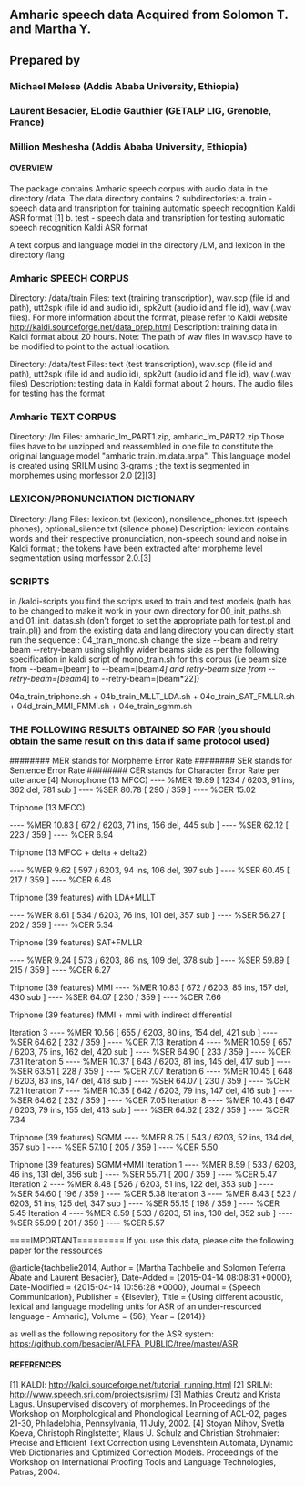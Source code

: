 ## Amharic speech data Acquired from Solomon T. and Martha Y.
## Prepared by 
### Michael Melese (Addis Ababa University, Ethiopia)
### Laurent Besacier, ELodie Gauthier (GETALP LIG, Grenoble, France)
### Million Meshesha (Addis Ababa University, Ethiopia)


#### OVERVIEW
The package contains Amharic speech corpus with audio data in the directory /data. The data directory contains 2 subdirectories:
a. train - speech data and transription for training automatic speech recognition Kaldi ASR format [1]
b. test - speech data and transription for testing automatic speech recognition Kaldi ASR format

A text corpus and language model in the directory /LM, and lexicon in the directory /lang

### Amharic SPEECH CORPUS
Directory: /data/train
Files: text (training transcription), wav.scp (file id and path), utt2spk (file id and audio id), spk2utt (audio id and file id), wav (.wav files). 
For more information about the format, please refer to Kaldi website http://kaldi.sourceforge.net/data_prep.html
Description: training data in Kaldi format about 20 hours. Note: The path of wav files in wav.scp have to be modified to point to the actual locatiion.  

Directory: /data/test
Files: text (test transcription), wav.scp (file id and path), utt2spk (file id and audio id), spk2utt (audio id and file id), wav (.wav files)
Description: testing data in Kaldi format about 2 hours. The audio files for testing has the format 

### Amharic TEXT CORPUS
Directory: /lm
Files: amharic_lm_PART1.zip, amharic_lm_PART2.zip
Those files have to be unzipped and reassembled in one file to constitute the original language model "amharic.train.lm.data.arpa".
This language model is created using SRILM using 3-grams ; the text is segmented in morphemes using morfessor 2.0 [2][3] 

### LEXICON/PRONUNCIATION DICTIONARY
Directory: /lang
Files: lexicon.txt (lexicon), nonsilence_phones.txt (speech phones), optional_silence.txt (silence phone)
Description: lexicon contains words and their respective pronunciation, non-speech sound and noise in Kaldi format ; the tokens have been extracted after morpheme level segmentation using morfessor 2.0.[3]

### SCRIPTS
in /kaldi-scripts you find the scripts used to train and test models
(path has to be changed to make it work in your own directory for 00_init_paths.sh and 01_init_datas.sh (don't forget to set the appropriate path for test.pl and train.pl)) and from the existing data and lang directory you can directly start run the sequence : 
04_train_mono.sh 
	change the size --beam and retry beam --retry-beam using slightly wider beams side as per the following specification in kaldi script of mono_train.sh for this corpus (i.e beam size from  --beam=$[$beam]  to --beam=$[$beam*4] and retry-beam size from --retry-beam=$[$beam*4] to --retry-beam=$[$beam*22])

04a_train_triphone.sh + 04b_train_MLLT_LDA.sh + 04c_train_SAT_FMLLR.sh + 04d_train_MMI_FMMI.sh + 04e_train_sgmm.sh



### THE FOLLOWING RESULTS OBTAINED SO FAR (you should obtain the same result on this data if same protocol used)

######## MER stands for Morpheme Error Rate
######## SER stands for Sentence Error Rate
######## CER stands for Character Error Rate per utterance [4]
Monophone (13 MFCC)
---- %MER 19.89 [ 1234 / 6203, 91 ins, 362 del, 781 sub ]
---- %SER 80.78 [ 290 / 359 ]
---- %CER 15.02

Triphone (13 MFCC)

---- %MER 10.83 [ 672 / 6203, 71 ins, 156 del, 445 sub ]
---- %SER 62.12 [ 223 / 359 ]
---- %CER 6.94

Triphone (13 MFCC + delta + delta2)

---- %WER 9.62 [ 597 / 6203, 94 ins, 106 del, 397 sub ]
---- %SER 60.45 [ 217 / 359 ]
---- %CER 6.46

Triphone (39 features) with LDA+MLLT

---- %WER 8.61 [ 534 / 6203, 76 ins, 101 del, 357 sub ]
---- %SER 56.27 [ 202 / 359 ]
---- %CER 5.34

Triphone (39 features) SAT+FMLLR

---- %WER 9.24 [ 573 / 6203, 86 ins, 109 del, 378 sub ]
---- %SER 59.89 [ 215 / 359 ]
---- %CER 6.27

Triphone (39 features) MMI
---- %MER 10.83 [ 672 / 6203, 85 ins, 157 del, 430 sub ]
---- %SER 64.07 [ 230 / 359 ]
---- %CER 7.66

Triphone (39 features) fMMI + mmi with indirect differential

Iteration 3
---- %MER 10.56 [ 655 / 6203, 80 ins, 154 del, 421 sub ]
---- %SER 64.62 [ 232 / 359 ]
---- %CER 7.13
Iteration 4
---- %MER 10.59 [ 657 / 6203, 75 ins, 162 del, 420 sub ]
---- %SER 64.90 [ 233 / 359 ]
---- %CER 7.31
Iteration 5
---- %MER 10.37 [ 643 / 6203, 81 ins, 145 del, 417 sub ]
---- %SER 63.51 [ 228 / 359 ]
---- %CER 7.07
Iteration 6
---- %MER 10.45 [ 648 / 6203, 83 ins, 147 del, 418 sub ]
---- %SER 64.07 [ 230 / 359 ]
---- %CER 7.21
Iteration 7
---- %MER 10.35 [ 642 / 6203, 79 ins, 147 del, 416 sub ]
---- %SER 64.62 [ 232 / 359 ]
---- %CER 7.05
Iteration 8
---- %MER 10.43 [ 647 / 6203, 79 ins, 155 del, 413 sub ]
---- %SER 64.62 [ 232 / 359 ]
---- %CER 7.34

Triphone (39 features) SGMM
---- %MER 8.75 [ 543 / 6203, 52 ins, 134 del, 357 sub ]
---- %SER 57.10 [ 205 / 359 ]
---- %CER 5.50

Triphone (39 features) SGMM+MMI
Iteration 1
---- %MER 8.59 [ 533 / 6203, 46 ins, 131 del, 356 sub ]
---- %SER 55.71 [ 200 / 359 ]
---- %CER 5.47
Iteration 2
---- %MER 8.48 [ 526 / 6203, 51 ins, 122 del, 353 sub ]
---- %SER 54.60 [ 196 / 359 ]
---- %CER 5.38
Iteration 3
---- %MER 8.43 [ 523 / 6203, 51 ins, 125 del, 347 sub ]
---- %SER 55.15 [ 198 / 359 ]
---- %CER 5.45
Iteration 4
---- %MER 8.59 [ 533 / 6203, 51 ins, 130 del, 352 sub ]
---- %SER 55.99 [ 201 / 359 ]
---- %CER 5.57


====IMPORTANT=========
If you use this data, please cite the following paper for the ressources

@article{tachbelie2014,
	Author = {Martha Tachbelie and Solomon Teferra Abate and Laurent Besacier},
	Date-Added = {2015-04-14 08:08:31 +0000},
	Date-Modified = {2015-04-14 10:56:28 +0000},
	Journal = {Speech Communication},
	Publisher = {Elsevier},
	Title = {Using different acoustic, lexical and language modeling units for ASR of an under-resourced language - Amharic},
	Volume = {56},
	Year = {2014}}

as well as the following repository for the ASR system: https://github.com/besacier/ALFFA_PUBLIC/tree/master/ASR


#### REFERENCES
[1] KALDI: http://kaldi.sourceforge.net/tutorial_running.html
[2] SRILM: http://www.speech.sri.com/projects/srilm/ 
[3] Mathias Creutz and Krista Lagus. Unsupervised discovery of morphemes. In Proceedings of the Workshop on Morphological and Phonological Learning of ACL-02, pages 21-30, Philadelphia, Pennsylvania, 11 July, 2002.
[4] Stoyan Mihov, Svetla Koeva, Christoph Ringlstetter, Klaus U. Schulz and Christian Strohmaier: Precise and Efficient Text Correction using Levenshtein Automata, Dynamic Web Dictionaries and Optimized Correction Models. Proceedings of the Workshop on International Proofing Tools and Language Technologies, Patras, 2004.
